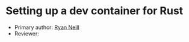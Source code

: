# Setting up a dev container for Rust

* Primary author: [Ryan Neill](https://github.com/raneill26)
* Reviewer: [<Julia Guzzo>](https://github.com/jkguzzo)